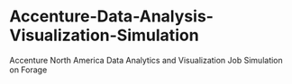 # Accenture-Data-Analysis-Visualization-Simulation
Accenture North America Data Analytics and Visualization Job Simulation on Forage
